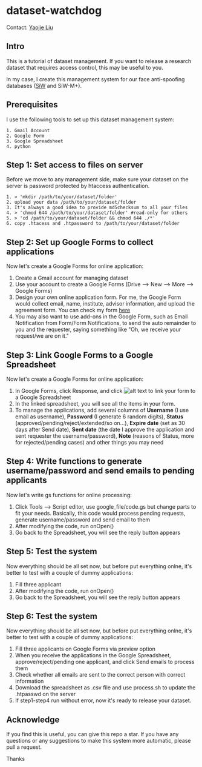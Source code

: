 # dataset-watchdog
Contact: [Yaojie Liu](yjliu0414@gmail.com)

## Intro
This is a tutorial of dataset management. If you want to release a research dataset that requires access control, this may be useful to you.

In my case, I create this management system for our face anti-spoofing databases ([SiW](http://cvlab.cse.msu.edu/spoof-in-the-wild-siw-face-anti-spoofing-database.html) and SiW-M+).

## Prerequisites
I use the following tools to set up this dataset management system:

    1. Gmail Account
    2. Google Form
    3. Google Spreadsheet
    4. python
  
## Step 1: Set access to files on server
Before we move to any management side, make sure your dataset on the server is password protected by htaccess authentication.

    1. > 'mkdir /path/to/your/dataset/folder'
    2. upload your data /path/to/your/dataset/folder
    3. It's always a good idea to provide md5checksum to all your files
    4. > 'chmod 644 /path/to/your/dataset/folder' #read-only for others
    5. > 'cd /path/to/your/dataset/folder && chmod 644 ./*'
    6. copy .htacess and .htpassword to /path/to/your/dataset/folder
     
## Step 2: Set up Google Forms to collect applications
Now let's create a Google Forms for online application:

   1. Create a Gmail account for managing dataset
   2. Use your account to create a Google Forms (Drive --> New --> More --> Google Forms)
   3. Design your own online application form. For me, the Google Form would collect email, name, institute, advisor information, and upload the agreement form. You can check my form [here](https://docs.google.com/forms/d/e/1FAIpQLScYtuCOp5G3-Pu2Jrtu_ZGd8-WQ0sMsX0l-DsQ-Jy_prVAjDg/viewform)
   4. You may also want to use add-ons in the Google Form, such as Email Notification from Form/Form Notifications, to send the auto remainder to you and the requester, saying something like "Oh, we receive your request/we are on it."
   
## Step 3: Link Google Forms to a Google Spreadsheet
Now let's create a Google Forms for online application:

   1. In Google Forms, click Response, and click ![alt text](https://github.com/yaojieliu/dataset-watchdog/blob/master/icon.png) to link your form to a Google Spreadsheet
   2. In the linked spreadsheet, you will see all the items in your form. 
   3. To manage the applications, add several columns of **Username** (I use email as username), **Password** (I generate 6 random digits), **Status** (approved/pending/reject/extended/so on...), **Expire date** (set as 30 days after Send date), **Sent date** (the date I approve the application and sent requester the username/password), **Note** (reasons of Status, more for rejected/pending cases) and other things you may need
   
## Step 4: Write functions to generate username/password and send emails to pending applicants
Now let's write gs functions for online processing:
   1. Click Tools --> Script editor, use google_file/code.gs but change parts to fit your needs. Basically, this code would process pending requests, generate username/password and send email to them
   2. After modifying the code, run onOpen()
   3. Go back to the Spreadsheet, you will see the reply button appears

## Step 5: Test the system
Now everything should be all set now, but before put everything onlne, it's better to test with a couple of dummy applications:
   1. Fill three applicant
   2. After modifying the code, run onOpen()
   3. Go back to the Spreadsheet, you will see the reply button appears 

## Step 6: Test the system
Now everything should be all set now, but before put everything onlne, it's better to test with a couple of dummy applications:
   1. Fill three applicants on Google Forms via preview option
   2. When you receive the applications in the Google Spreadsheet, approve/reject/pending one applicant, and click Send emails to process them
   3. Check whether all emails are sent to the correct person with correct information  
   4. Download the spreadsheet as .csv file and use process.sh to update the .htpasswd on the server
   5. If step1-step4 run without error, now it's ready to release your dataset.
   
## Acknowledge
If you find this is useful, you can give this repo a star. 
If you have any questions or any suggestions to make this system more automatic, please pull a request.

Thanks
 
